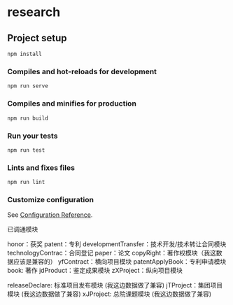 # research

## Project setup
```
npm install
```

### Compiles and hot-reloads for development
```
npm run serve
```

### Compiles and minifies for production
```
npm run build
```

### Run your tests
```
npm run test
```

### Lints and fixes files
```
npm run lint
```

### Customize configuration
See [Configuration Reference](https://cli.vuejs.org/config/).


已调通模块

honor：获奖
patent：专利
developmentTransfer：技术开发/技术转让合同模块
technologyContrac：合同登记
paper：论文
copyRight：著作权模块（我这数据应该是兼容的）
yfContract：横向项目模块
patentApplyBook：专利申请模块
book: 著作
jdProduct：鉴定成果模块
zXProject：纵向项目模块




releaseDeclare: 标准项目发布模块 (我这边数据做了兼容)
jTProject：集团项目模块 (我这边数据做了兼容)
xJProject: 总院课题模块 (我这边数据做了兼容)


